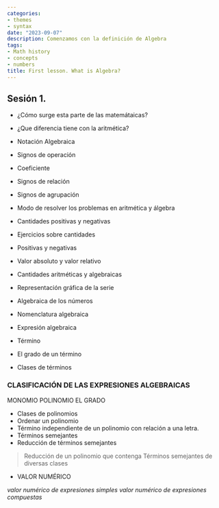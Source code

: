 ```yaml
---
categories:
- themes
- syntax
date: "2023-09-07"
description: Comenzamos con la definición de Algebra
tags:
- Math history
- concepts
- numbers
title: First lesson. What is Algebra?
---
```


## Sesión 1.

- ¿Cómo surge esta parte de las matemátaicas? 

- ¿Que diferencia tiene con la aritmética? 

- Notación Algebraica
- Signos de operación
- Coeficiente
- Signos de relación
- Signos de agrupación
- Modo de resolver los problemas en aritmética y álgebra
- Cantidades positivas y negativas
- Ejercicios sobre cantidades
- Positivas y negativas
- Valor absoluto y valor relativo
- Cantidades aritméticas y algebraicas
- Representación gráfica de la serie
- Algebraica de los números
- Nomenclatura algebraica
- Expresión algebraica
- Término
- El grado de un término
- Clases de términos

### CLASIFICACIÓN DE LAS EXPRESIONES ALGEBRAICAS

MONOMIO
POLINOMIO
EL GRADO

- Clases de polinomios
- Ordenar un polinomio
- Término independiente de un polinomio con relación a una letra.
- Términos semejantes
- Reducción de términos semejantes

> Reducción de un polinomio que contenga
Términos semejantes de diversas clases

- VALOR NUMÉRICO

*valor numérico de expresiones simples*
*valor numérico de expresiones compuestas*


